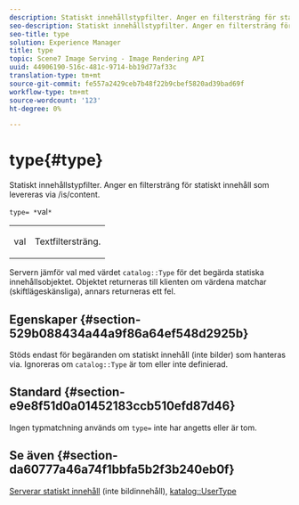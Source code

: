 ```yaml
---
description: Statiskt innehållstypfilter. Anger en filtersträng för statiskt innehåll som levereras via /is/content.
seo-description: Statiskt innehållstypfilter. Anger en filtersträng för statiskt innehåll som levereras via /is/content.
seo-title: type
solution: Experience Manager
title: type
topic: Scene7 Image Serving - Image Rendering API
uuid: 44906190-516c-481c-9714-bb19d77af33c
translation-type: tm+mt
source-git-commit: fe557a2429ceb7b48f22b9cbef5820ad39bad69f
workflow-type: tm+mt
source-wordcount: '123'
ht-degree: 0%

---
```



# type{#type}

Statiskt innehållstypfilter. Anger en filtersträng för statiskt innehåll som levereras via /is/content.

`type= *`val`*`

<table id="simpletable_B66354A826434A678F3DBC686A0F1436"> 
 <tr class="strow"> 
  <td class="stentry"> <p><span class="varname"> val</span> </p> </td> 
  <td class="stentry"> <p>Textfiltersträng. </p></td> 
 </tr> 
</table>

Servern jämför val med värdet `catalog::Type` för det begärda statiska innehållsobjektet. Objektet returneras till klienten om värdena matchar (skiftlägeskänsliga), annars returneras ett fel.

## Egenskaper {#section-529b088434a44a9f86a64ef548d2925b}

Stöds endast för begäranden om statiskt innehåll (inte bilder) som hanteras via. Ignoreras om `catalog::Type` är tom eller inte definierad.

## Standard {#section-e9e8f51d0a01452183ccb510efd87d46}

Ingen typmatchning används om `type=` inte har angetts eller är tom.

## Se även {#section-da60777a46a74f1bbfa5b2f3b240eb0f}

[Serverar statiskt innehåll](../../../../../is-api/http-ref/image-serving-api-ref/c-http-protocol-reference/c-syntax-and-features/r-serving-static-non-image-content.md#reference-cbe50e697fdf4c7bbb0084f98b7739da) (inte bildinnehåll),  [katalog::UserType](/help/aem-is-ir-api/is-api/image-catalog/image-serving-api-ref/c-image-catalog-reference/c-image-svg-data-reference/c-image-data-reference/r-usertype-cat.md)
